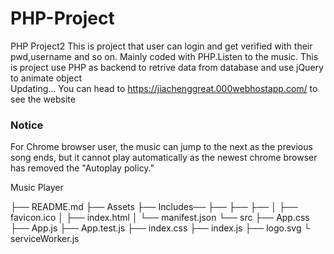 # PHP-Project
PHP Project2
This is project that user can login and get verified with their pwd,username and so on.
Mainly coded with PHP.Listen to the music. This is project use PHP as backend to retrive data from database and use jQuery to animate object  
Updating...
You can head to https://jiachenggreat.000webhostapp.com/ to see the website
### Notice
For Chrome browser user, the music can jump to the next as the previous song ends, but it cannot play automatically as the newest chrome browser has removed the "Autoplay policy."

Music Player 

├── README.md
├── Assets
├── Includes──
├── 
├── 
├──
│   ├── favicon.ico
│   ├── index.html
│   └── manifest.json
└── src
    ├── App.css
    ├── App.js
    ├── App.test.js
    ├── index.css
    ├── index.js
    ├── logo.svg
    └ serviceWorker.js
